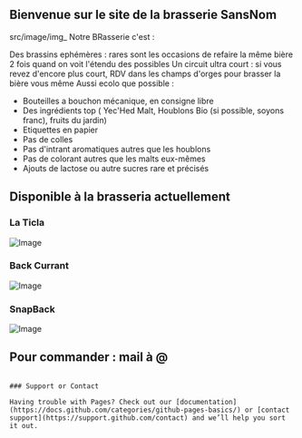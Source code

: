 ## Bienvenue sur le site de la brasserie SansNom
src/image/img_
Notre BRasserie c'est :

Des brassins ephémères : rares sont les occasions de refaire la même bière 2 fois quand on voit l'étendu des possibles
Un circuit ultra court : si vous revez d'encore plus court, RDV dans les champs d'orges pour brasser la bière vous même 
Aussi ecolo que possible :
- Bouteilles a bouchon mécanique, en consigne libre
- Des ingrédients top ( Yec'Hed Malt, Houblons Bio (si possible, soyons franc), fruits du jardin)
- Etiquettes en papier
- Pas de colles
- Pas d'intrant aromatiques autres que les houblons
- Pas de colorant autres que les malts eux-mêmes
- Ajouts de lactose ou autre sucres rare et précisés

## Disponible à la brasseria actuellement

### La Ticla
![Image](src/image_051)
### Back Currant
![Image](src/image_050)
### SnapBack
![Image](src/image_052)


## Pour commander : mail à @

```

### Support or Contact

Having trouble with Pages? Check out our [documentation](https://docs.github.com/categories/github-pages-basics/) or [contact support](https://support.github.com/contact) and we’ll help you sort it out.
